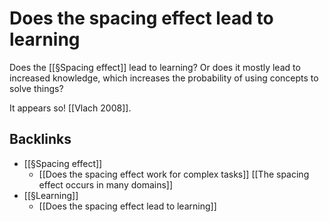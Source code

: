 # Does the spacing effect lead to learning
Does the [[§Spacing effect]] lead to learning? Or does it mostly lead to increased knowledge, which increases the probability of using concepts to solve things?

It appears so! [[Vlach 2008]].

## Backlinks
* [[§Spacing effect]]
	* [[Does the spacing effect work for complex tasks]]
[[The spacing effect occurs in many domains]]
* [[§Learning]]
	* [[Does the spacing effect lead to learning]]

<!-- #Life -->

<!-- {BearID:A6931E40-8A0E-49B8-9D02-07D2D6FD446F-15756-00001303589C28A1} -->
